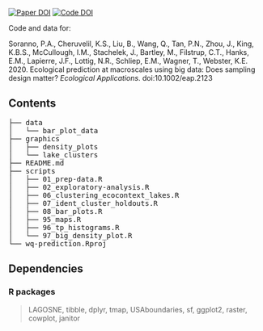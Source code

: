 [![Paper DOI](https://img.shields.io/badge/Paper-10.1002/eap.2123-blue.svg)](https://doi.org/10.1002/eap.2123) [![Code DOI](https://img.shields.io/badge/DOI-10.5281/zenodo.3606832-blue.svg)](https://doi.org/10.5281/zenodo.3606832)

Code and data for:

Soranno, P.A., Cheruvelil, K.S., Liu, B., Wang, Q., Tan, P.N., Zhou, J., King, K.B.S., McCullough, I.M., Stachelek, J., Bartley, M., Filstrup, C.T., Hanks, E.M., Lapierre, J.F., Lottig, N.R., Schliep, E.M., Wagner, T., Webster, K.E. 2020. Ecological prediction at macroscales using big data: Does sampling design matter? _Ecological Applications_. doi:10.1002/eap.2123

## Contents

<pre>
├── data
│   └── bar_plot_data
├── graphics
│   ├── density_plots
│   └── lake_clusters
├── README.md
├── scripts
│   ├── 01_prep-data.R
│   ├── 02_exploratory-analysis.R
│   ├── 06_clustering_ecocontext_lakes.R
│   ├── 07_ident_cluster_holdouts.R
│   ├── 08_bar_plots.R
│   ├── 95_maps.R
│   ├── 96_tp_histograms.R
│   └── 97_big_density_plot.R
└── wq-prediction.Rproj
</pre>

## Dependencies

### R packages

> LAGOSNE, tibble, dplyr, tmap, USAboundaries, sf, ggplot2, raster, cowplot, janitor
